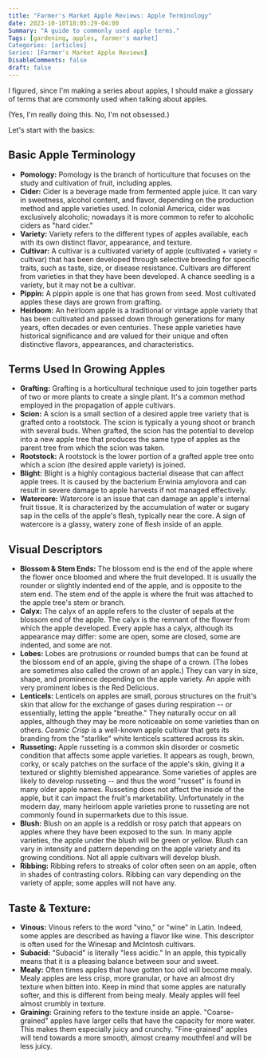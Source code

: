 ```yaml
---
title: "Farmer's Market Apple Reviews: Apple Terminology"
date: 2023-10-10T18:05:29-04:00
Summary: "A guide to commonly used apple terms."
Tags: [gardening, apples, farmer's market]
Categories: [articles]
Series: [Farmer's Market Apple Reviews]
DisableComments: false
draft: false
---
```


I figured, since I'm making a series about apples, I should make a glossary of terms that are commonly used when talking about apples.

(Yes, I'm really doing this. No, I'm not obsessed.)

Let's start with the basics:

## Basic Apple Terminology

- **Pomology:** Pomology is the branch of horticulture that focuses on the study and cultivation of fruit, including apples.
- **Cider:** Cider is a beverage made from fermented apple juice. It can vary in sweetness, alcohol content, and flavor, depending on the production method and apple varieties used. In colonial America, cider was exclusively alcoholic; nowadays it is more common to refer to alcoholic ciders as "hard cider."
- **Variety:** Variety refers to the different types of apples available, each with its own distinct flavor, appearance, and texture. 
- **Cultivar:** A cultivar is a cultivated variety of apple (cultivated + variety = cultivar) that has been developed through selective breeding for specific traits, such as taste, size, or disease resistance. Cultivars are different from varieties in that they have been developed. A chance seedling is a variety, but it may not be a cultivar.
- **Pippin:** A pippin apple is one that has grown from seed. Most cultivated apples these days are grown from grafting.
- **Heirloom:** An heirloom apple is a traditional or vintage apple variety that has been cultivated and passed down through generations for many years, often decades or even centuries. These apple varieties have historical significance and are valued for their unique and often distinctive flavors, appearances, and characteristics. 

## Terms Used In Growing Apples

- **Grafting:** Grafting is a horticultural technique used to join together parts of two or more plants to create a single plant. It's a common method employed in the propagation of apple cultivars. 
- **Scion:** A scion is a small section of a desired apple tree variety that is grafted onto a rootstock. The scion is typically a young shoot or branch with several buds. When grafted, the scion has the potential to develop into a new apple tree that produces the same type of apples as the parent tree from which the scion was taken.
- **Rootstock:** A rootstock is the lower portion of a grafted apple tree onto which a scion (the desired apple variety) is joined. 
- **Blight:** Blight is a highly contagious bacterial disease that can affect apple trees. It is caused by the bacterium Erwinia amylovora and can result in severe damage to apple harvests if not managed effectively. 
- **Watercore:** Watercore is an issue that can damage an apple's internal fruit tissue. It is characterized by the accumulation of water or sugary sap in the cells of the apple's flesh, typically near the core. A sign of watercore is a glassy, watery zone of flesh inside of an apple.

## Visual Descriptors

- **Blossom & Stem Ends:** The blossom end is the end of the apple where the flower once bloomed and where the fruit developed. It is usually the rounder or slightly indented end of the apple, and is opposite to the stem end. The stem end of the apple is where the fruit was attached to the apple tree's stem or branch.
- **Calyx:** The calyx of an apple refers to the cluster of sepals at the blossom end of the apple. The calyx is the remnant of the flower from which the apple developed. Every apple has a calyx, although its appearance may differ: some are open, some are closed, some are indented, and some are not.
- **Lobes:** Lobes are protrusions or rounded bumps that can be found at the blossom end of an apple, giving the shape of a crown. (The lobes are sometimes also called the crown of an apple.) They can vary in size, shape, and prominence depending on the apple variety. An apple with very prominent lobes is the Red Delicious.
- **Lenticels:** Lenticels on apples are small, porous structures on the fruit's skin that allow for the exchange of gases during respiration -- or essentially, letting the apple "breathe." They naturally occur on all apples, although they may be more noticeable on some varieties than on others. _Cosmic Crisp_ is a well-known apple cultivar that gets its branding from the "starlike" white lenticels scattered across its skin.
- **Russeting:** Apple russeting is a common skin disorder or cosmetic condition that affects some apple varieties. It appears as rough, brown, corky, or scaly patches on the surface of the apple's skin, giving it a textured or slightly blemished appearance. Some varieties of apples are likely to develop russeting -- and thus the word "russet" is found in many older apple names. Russeting does not affect the inside of the apple, but it can impact the fruit's marketability. Unfortunately in the modern day, many heirloom apple varieties prone to russeting are not commonly found in supermarkets due to this issue.
- **Blush:** Blush on an apple is a reddish or rosy patch that appears on apples where they have been exposed to the sun. In many apple varieties, the apple under the blush will be green or yellow. Blush can vary in intensity and pattern depending on the apple variety and its growing conditions. Not all apple cultivars will develop blush.
- **Ribbing:** Ribbing refers to streaks of color often seen on an apple, often in shades of contrasting colors. Ribbing can vary depending on the variety of apple; some apples will not have any.

## Taste & Texture:

- **Vinous:** Vinous refers to the word "vino," or "wine" in Latin. Indeed, some apples are described as having a flavor like wine. This descriptor is often used for the Winesap and McIntosh cultivars.
- **Subacid:** "Subacid" is literally "less acidic." In an apple, this typically means that it is a pleasing balance between sour and sweet. 
- **Mealy:** Often times apples that have gotten too old will become mealy. Mealy apples are less crisp, more granular, or have an almost dry texture when bitten into. Keep in mind that some apples are naturally softer, and this is different from being mealy. Mealy apples will feel almost crumbly in texture.
- **Graining:** Graining refers to the texture inside an apple. "Coarse-grained" apples have larger cells that have the capacity for more water. This makes them especially juicy and crunchy. "Fine-grained" apples will tend towards a more smooth, almost creamy mouthfeel and will be less juicy.

